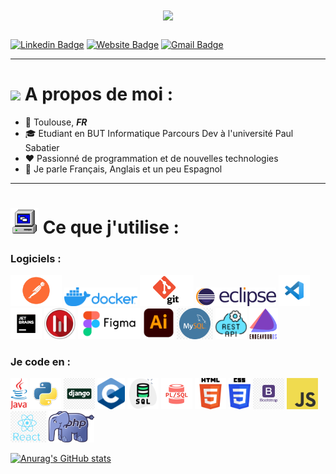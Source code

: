 
<h1 align="center">
  <a href="https://git.io/typing-svg">
    <img src="https://readme-typing-svg.herokuapp.com/?lines=Hello+World&center=true&size=30">
  </a>
</h1>

###  
[![Linkedin Badge](https://img.shields.io/badge/-LinkedIn-blue?style=flat&logo=Linkedin&logoColor=white&link=https://www.linkedin.com/in/jlim/)](https://www.linkedin.com/in/jgouagout/)
[![Website Badge](https://img.shields.io/badge/-COMMING_SOON-588157?style=flat&logo=Google-Chrome&logoColor=white)](https://www.youtube.com/watch?v=dQw4w9WgXcQ)
[![Gmail Badge](https://img.shields.io/badge/-Gmail-c14438?style=flat&logo=Gmail&logoColor=white&)](mailto:joriangouagout1@gmail.com)
***
# <img src="https://github.com/TheDudeThatCode/TheDudeThatCode/blob/master/Assets/Developer.gif" width="45" /> A propos de moi :

- 📍 Toulouse, **_FR_**   
- 🎓 Etudiant en BUT Informatique Parcours Dev à l'université Paul Sabatier  
- ❤️ Passionné de programmation et de nouvelles technologies
- 📘 Je parle Français, Anglais et un peu Espagnol  

***

# <img src="https://github.com/TheDudeThatCode/TheDudeThatCode/blob/master/Assets/PC.gif" width="45" /> Ce que j'utilise :

### Logiciels :
<div>
<img title="Postman" height="50" src="./assets/logiciels/postman.png" >
<img title="Docker" height="30" src="./assets/logiciels/docker.png" >
<img title="Git" height="50" src="./assets/logiciels/git.png" >
<img title="Eclipse" height="30" src="./assets/logiciels/eclipse.png" >
<img title="VSCode" height="50" src="./assets/logiciels/vscode.png" >
<img title="JetBrain" height="50" src="./assets/logiciels/jetbrain.png" >
<img title="Modelio" height="50" src="./assets/logiciels/modelio.png" >
<img title="Figma" height="50" src="./assets/logiciels/figma.png" >
<img title="Illustator" height="50" src="./assets/logiciels/illustrator.png" >
<img title="mysql" height="50" src="./assets/logiciels/mysql.png" >
<img title="REST Api" height="50" src="./assets/logiciels/rest.png" >
<img title="Endeavour OS" height="50" src="./assets/logiciels/endeavour.png" >
</div>


### Je code en :
<div>
<img title="Java" height="50" src="./assets/languages/java.png" >
<img title="Python" height="50" src="./assets/languages/python.png" >
<img title="Django" height="50" src="./assets/languages/django.png" >
<img title="C" height="50" src="./assets/languages/c.png" >
<img title="SQL" height="50" src="./assets/languages/sql.png" >
<img title="PL-SQL" height="50" src="./assets/languages/pl-sql.png" >
<img title="HTML5" height="50" src="./assets/languages/html5.webp" >
<img title="CSS" height="50" src="./assets/languages/css.png" >
<img title="Bootstrap" height="50" src="./assets/languages/bootstrap.png" >
<img title="Javascript" height="50" src="./assets/languages/js.png" >
<img title="React" height="50" src="./assets/languages/react.png" >
<img title="PHP" height="50" src="./assets/languages/php.png" >

</div>


[![Anurag's GitHub stats](https://github-readme-stats.vercel.app/api?username=JorianG)](https://github.com/anuraghazra/github-readme-stats)
